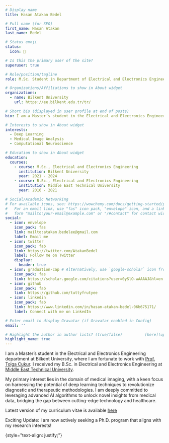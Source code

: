 ```yaml
---
# Display name
title: Hasan Atakan Bedel

# Full name (for SEO)
first_name: Hasan Atakan
last_name: Bedel

# Status emoji
status:
  icon: 🚀

# Is this the primary user of the site?
superuser: true

# Role/position/tagline
role: M.Sc. Student in Department of Electrical and Electronics Engineering

# Organizations/Affiliations to show in About widget
organizations:
  - name: Bilkent University
    url: https://ee.bilkent.edu.tr/tr/

# Short bio (displayed in user profile at end of posts)
bio: I am a Master’s student in the Electrical and Electronics Engineering department at Bilkent University, where I am fortunate to work with [Prof. Tolga Cukur](http://kilyos.ee.bilkent.edu.tr/~cukur/). I received my B.Sc. in Electrical and Electronics Engineering at [Middle East Technical University](https://www.metu.edu.tr/). <i class="fas fa-user"></i>

# Interests to show in About widget
interests:
  - Deep Learning
  - Medical Image Analysis
  - Computational Neuroscience

# Education to show in About widget
education:
  courses:
    - course: M.Sc., Electrical and Electronics Engineering
      institution: Bilkent University
      year: 2021 - 2024
    - course: B.Sc., Electrical and Electronics Engineering
      institution: Middle East Technical University
      year: 2016 - 2021

# Social/Academic Networking
# For available icons, see: https://wowchemy.com/docs/getting-started/page-builder/#icons
#   For an email link, use "fas" icon pack, "envelope" icon, and a link in the
#   form "mailto:your-email@example.com" or "/#contact" for contact widget.
social:
  - icon: envelope
    icon_pack: fas
    link: mailto:atakan.bedelee@gmail.com
    label: Email me
  - icon: twitter
    icon_pack: fab
    link: https://twitter.com/AtakanBedel
    label: Follow me on Twitter
    display:
      header: true
  - icon: graduation-cap # Alternatively, use `google-scholar` icon from `ai` icon pack
    icon_pack: fas
    link: https://scholar.google.com/citations?user=0ySlO-wAAAAJ&hl=en
  - icon: github
    icon_pack: fab
    link: https://github.com/tuttyfrutyee
  - icon: linkedin
    icon_pack: fab
    link: https://www.linkedin.com/in/hasan-atakan-bedel-06b675171/
    label: Connect with me on LinkedIn    

# Enter email to display Gravatar (if Gravatar enabled in Config)
email: ''

# Highlight the author in author lists? (true/false)          [here](uploads/Hasan_Atakan_Bedel_Resume.pdf).
highlight_name: true
---
```


I am a Master’s student in the Electrical and Electronics Engineering department at Bilkent University, where I am fortunate to work with [Prof. Tolga Cukur](http://kilyos.ee.bilkent.edu.tr/~cukur/). I received my B.Sc. in Electrical and Electronics Engineering at [Middle East Technical University](https://www.metu.edu.tr/). 

My primary interest lies in the domain of medical imaging, with a keen focus on harnessing the potential of deep learning techniques to revolutionize diagnostic and therapeutic methodologies. I am deeply committed to leveraging advanced AI algorithms to unlock novel insights from medical data, bridging the gap between cutting-edge technology and healthcare.

<i class="fas fa-download"></i> Latest version of my curriculum vitae is available <a href="uploads/Hasan_Atakan_Bedel_Resume.pdf" target="_blank">here</a>

Exciting Update: I am now actively seeking a Ph.D. program that aligns with my research interests!

 
{style="text-align: justify;"}
